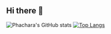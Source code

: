 ## Hi there 👋
![Phachara's GitHub stats](https://github-readme-stats.vercel.app/api?username=ModzabazeR&hide=issues&theme=dracula&show_icons=true) [![Top Langs](https://github-readme-stats.vercel.app/api/top-langs/?username=ModzabazeR&layout=compact&theme=dracula)](https://github.com/anuraghazra/github-readme-stats)

<!--
**ModzabazeR/ModzabazeR** is a ✨ _special_ ✨ repository because its `README.md` (this file) appears on your GitHub profile.

Here are some ideas to get you started:

- 🔭 I’m currently working on ...
- 🌱 I’m currently learning ...
- 👯 I’m looking to collaborate on ...
- 🤔 I’m looking for help with ...
- 💬 Ask me about ...
- 📫 How to reach me: ...
- 😄 Pronouns: ...
- ⚡ Fun fact: ...
-->

